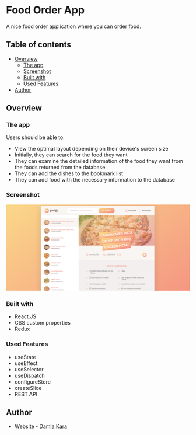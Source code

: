 # Food Order App

A nice food order application where you can order food.

## Table of contents

- [Overview](#overview)
  - [The app](#the-app)
  - [Screenshot](#screenshot)
  - [Built with](#built-with)
  - [Used Features](#used-features)
- [Author](#author)

## Overview

### The app

Users should be able to:

- View the optimal layout depending on their device's screen size
- Initially, they can search for the food they want
- They can examine the detailed information of the food they want from the foods returned from the database.
- They can add the dishes to the bookmark list
- They can add food with the necessary information to the database


### Screenshot

![](./forkify.png)

### Built with

- React.JS
- CSS custom properties
- Redux 

### Used Features
- useState
- useEffect
- useSelector
- useDispatch
- configureStore
- createSlice
- REST API


## Author

- Website - [Damla Kara](https://www.linkedin.com/in/damla-kara-348081232/)